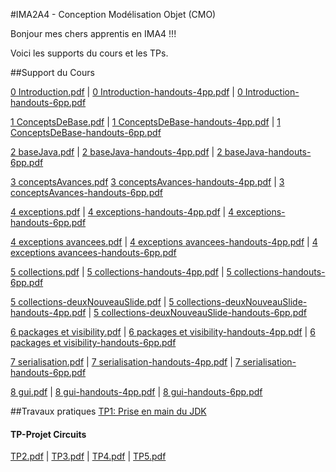 #IMA2A4 - Conception Modélisation Objet (CMO)

Bonjour mes chers apprentis en IMA4 !!!

<!--Suite au premier TP cette semaine, +0,4 pour les étudiants qui font leurs TPs en VI ou EMACS, et encore +0,6 s'ils se debrouillent bien avec ces outils :)-->

Voici les supports du cours et les TPs.

<!--Cette section sera mise-à-jour au fur et à mesure du contenu présenté en cours.-->

##Support du Cours
<!--[0 Introduction](ima2a4/0_Introduction.pdf)-->

<!--[1 Concepts De Base](ima2a4/1_ConceptsDeBase.pdf)-->

<!--[2 Base Java](ima2a4/2_baseJava.pdf)-->

<!--[3 Concepts Avancés](ima2a4/3_conceptsAvances.pdf) | [3 Concepts Avancés (handouts)](ima2a4/3_conceptsAvances-handouts.pdf)-->


[0 Introduction.pdf](ima2a4/0_Introduction.pdf) | 
[0 Introduction-handouts-4pp.pdf](ima2a4/0_Introduction-handouts-4pp.pdf) | 
[0 Introduction-handouts-6pp.pdf](ima2a4/0_Introduction-handouts-6pp.pdf)

[1 ConceptsDeBase.pdf](ima2a4/1_ConceptsDeBase.pdf) | 
[1 ConceptsDeBase-handouts-4pp.pdf](ima2a4/1_ConceptsDeBase-handouts-4pp.pdf) | 
[1 ConceptsDeBase-handouts-6pp.pdf](ima2a4/1_ConceptsDeBase-handouts-6pp.pdf)

[2 baseJava.pdf](ima2a4/2_baseJava.pdf) | 
[2 baseJava-handouts-4pp.pdf](ima2a4/2_baseJava-handouts-4pp.pdf) | 
[2 baseJava-handouts-6pp.pdf](ima2a4/2_baseJava-handouts-6pp.pdf)

[3 conceptsAvances.pdf](ima2a4/3_conceptsAvances.pdf) 
[3 conceptsAvances-handouts-4pp.pdf](ima2a4/3_conceptsAvances-handouts-4pp.pdf) | 
[3 conceptsAvances-handouts-6pp.pdf](ima2a4/3_conceptsAvances-handouts-6pp.pdf)

[4 exceptions.pdf](ima2a4/4_exceptions.pdf) | 
[4 exceptions-handouts-4pp.pdf](ima2a4/4_exceptions-handouts-4pp.pdf) | 
[4 exceptions-handouts-6pp.pdf](ima2a4/4_exceptions-handouts-6pp.pdf)

[4 exceptions avancees.pdf](ima2a4/4_exceptions_avancees.pdf) | 
[4 exceptions avancees-handouts-4pp.pdf](ima2a4/4_exceptions_avancees-handouts-4pp.pdf) | 
[4 exceptions avancees-handouts-6pp.pdf](ima2a4/4_exceptions_avancees-handouts-6pp.pdf)

[5 collections.pdf](ima2a4/5_collections.pdf) | 
[5 collections-handouts-4pp.pdf](ima2a4/5_collections-handouts-4pp.pdf) | 
[5 collections-handouts-6pp.pdf](ima2a4/5_collections-handouts-6pp.pdf)

[5 collections-deuxNouveauSlide.pdf](ima2a4/5_collections-deuxNouveauSlide.pdf) | 
[5 collections-deuxNouveauSlide-handouts-4pp.pdf](ima2a4/5_collections-deuxNouveauSlide-handouts-4pp.pdf) | 
[5 collections-deuxNouveauSlide-handouts-6pp.pdf](ima2a4/5_collections-deuxNouveauSlide-handouts-6pp.pdf)

[6 packages et visibility.pdf](ima2a4/6_packages_et_visibility.pdf) | 
[6 packages et visibility-handouts-4pp.pdf](ima2a4/6_packages_et_visibility-handouts-4pp.pdf) | 
[6 packages et visibility-handouts-6pp.pdf](ima2a4/6_packages_et_visibility-handouts-6pp.pdf)

[7 serialisation.pdf](ima2a4/7_serialisation.pdf) | 
[7 serialisation-handouts-4pp.pdf](ima2a4/7_serialisation-handouts-4pp.pdf) | 
[7 serialisation-handouts-6pp.pdf](ima2a4/7_serialisation-handouts-6pp.pdf)

[8 gui.pdf](ima2a4/8_gui.pdf) | 
[8 gui-handouts-4pp.pdf](ima2a4/8_gui-handouts-4pp.pdf) | 
[8 gui-handouts-6pp.pdf](ima2a4/8_gui-handouts-6pp.pdf)


##Travaux pratiques
[TP1: Prise en main du JDK](ima2a4/sujet1.pdf)

#### TP-Projet Circuits

<!--[TP1.pdf](ima2a4/tp1.pdf) | -->

[TP2.pdf](ima2a4/tp2.pdf) | 
[TP3.pdf](ima2a4/tp3.pdf) | 
[TP4.pdf](ima2a4/tp4.pdf) | 
[TP5.pdf](ima2a4/tp5.pdf)

<!--[TP6.pdf](ima2a4/tp6.pdf) | -->
<!--[TP7.pdf](ima2a4/tp7.pdf) | -->
<!--[TP8.pdf](ima2a4/tp8.pdf) | -->
<!--[TP9.pdf](ima2a4/tp9.pdf) | -->
<!--[TP10.pdf](ima2a4/tp10.pdf)  -->
